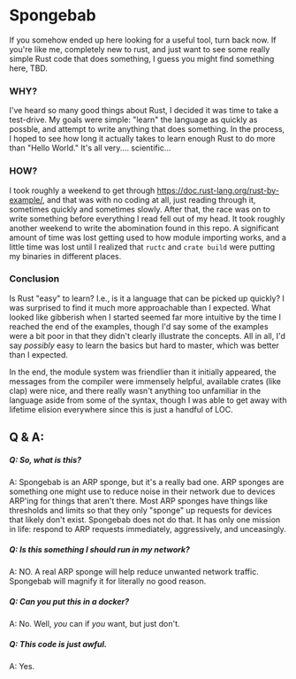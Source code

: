 # Spongebab
If you somehow ended up here looking for a useful tool, turn back now.  If you're like me, completely new to rust, and just want to see some really simple Rust code that does something, I guess you might find something here, TBD.

### WHY?

I've heard so many good things about Rust, I decided it was time to take a test-drive.  My goals were simple: "learn" the language as quickly as possble, and attempt to write anything that does something.  In the process, I hoped to see how long it actually takes to learn enough Rust to do more than "Hello World."  It's all very.... scientific...

### HOW?

I took roughly a weekend to get through https://doc.rust-lang.org/rust-by-example/, and that was with no coding at all, just reading through it, sometimes quickly and sometimes slowly.  After that, the race was on to write something before everything I read fell out of my head.  It took roughly another weekend to write the abomination found in this repo.  A significant amount of time was lost getting used to how module importing works, and a little time was lost until I realized that `ructc` and `crate build` were putting my binaries in different places.


### Conclusion

Is Rust "easy" to learn?  I.e., is it a language that can be picked up quickly?  I was surprised to find it much more approachable than I expected.  What looked like gibberish when I started seemed far more intuitive by the time I reached the end of the examples, though I'd say some of the examples were a bit poor in that they didn't clearly illustrate the concepts.  All in all, I'd say _possibly_ easy to learn the basics but hard to master, which was better than I expected.

In the end, the module system was friendlier than it initially appeared, the messages from the compiler were immensely helpful, available crates (like clap) were nice, and there really wasn't anything too unfamiliar in the language aside from some of the syntax, though I was able to get away with lifetime elision everywhere since this is just a handful of LOC.



## Q & A:

##### Q: So, what is this?

A: Spongebab is an ARP sponge, but it's a really bad one.  ARP sponges are something one might use to reduce noise in their network due to devices ARP'ing for things that aren't there.  Most ARP sponges have things like thresholds and limits so that they only "sponge" up requests for devices that likely don't exist.  Spongebab does not do that.  It has only one mission in life: respond to ARP requests immediately, aggressively, and unceasingly.

##### Q: Is this something I should run in my network?
A: NO.  A real ARP sponge will help reduce unwanted network traffic.  Spongebab will magnify it for literally no good reason.

##### Q: Can you put this in a docker?
A: No.  Well, _you_ can if _you_ want, but just don't.

##### Q: This code is just awful.
A: Yes.


